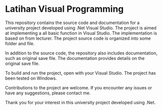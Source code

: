 # Latihan Visual Programming

This repository contains the source code and documentation for a university project developed using .Net Visual Studio. The project is aimed at implementing a all basic function in Visual Studio. The implementation is based on from lecturer. The project source code is organized into some folder and file.

In addition to the source code, the repository also includes documentation, such as original save file. The documentation provides details on the original save file.

To build and run the project, open with your Visual Studio. The project has been tested on Windows.

Contributions to the project are welcome. If you encounter any issues or have any suggestions, please contact me.

Thank you for your interest in this university project developed using .Net.
